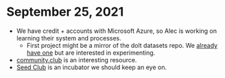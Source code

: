 # September 25, 2021

* We have credit + accounts with Microsoft Azure, so Alec is working on learning their system and processes.
  * First project might be a mirror of the dolt datasets repo. We [already have one](../../components/datasets/hadoop-datasets-mirror.md) but are interested in experimenting.
* [community.club](https://www.community.club/) is an interesting resource.
* [Seed Club](https://club.mirror.xyz/) is an incubator we should keep an eye on.

